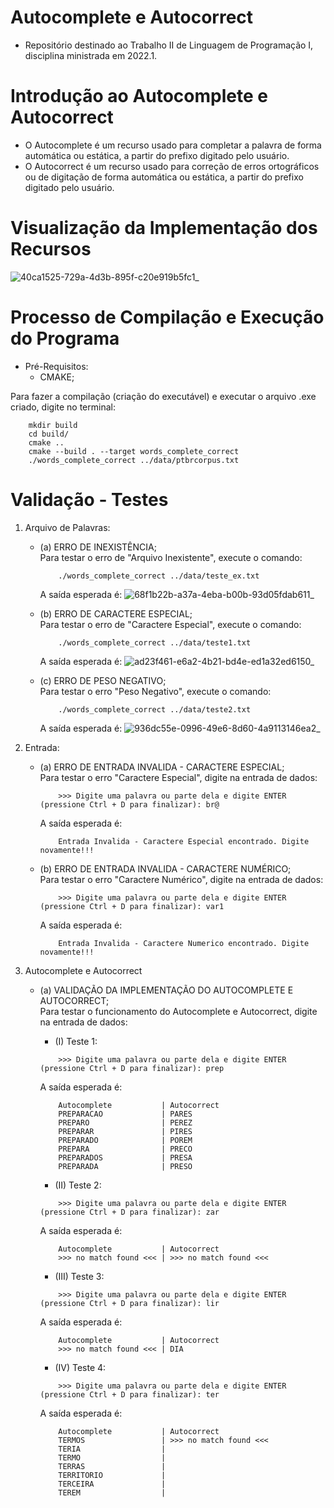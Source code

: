 # Autocomplete e Autocorrect
* Repositório destinado ao Trabalho II de Linguagem de Programação I, disciplina ministrada em 2022.1.

# Introdução ao Autocomplete e Autocorrect
* O Autocomplete é um recurso usado para completar a palavra de forma automática ou estática, a partir do prefixo digitado pelo usuário.
* O Autocorrect é um recurso usado para correção de erros ortográficos ou de digitação de forma automática ou estática, a partir do prefixo digitado pelo usuário.

# Visualização da Implementação dos Recursos

![40ca1525-729a-4d3b-895f-c20e919b5fc1_](https://user-images.githubusercontent.com/82531511/174491799-8e3749a3-fd49-486b-9fd4-be1c801101f5.gif)

# Processo de Compilação e Execução do Programa
* Pré-Requisitos:
    - CMAKE; <br />

Para fazer a compilação (criação do executável) e executar o arquivo .exe criado, digite no terminal: <br />
```
    mkdir build
    cd build/
    cmake ..
    cmake --build . --target words_complete_correct
    ./words_complete_correct ../data/ptbrcorpus.txt
```
# Validação - Testes

1. Arquivo de Palavras:
    - (a) ERRO DE INEXISTÊNCIA;  <br />
        Para testar o erro de "Arquivo Inexistente", execute o comando:
        ```
            ./words_complete_correct ../data/teste_ex.txt
        ```
        A saída esperada é:
         ![68f1b22b-a37a-4eba-b00b-93d05fdab611_](https://user-images.githubusercontent.com/82531511/174498117-662ee297-b44f-4164-8fce-959f97029113.gif)


    - (b) ERRO DE CARACTERE ESPECIAL; <br />
        Para testar o erro de "Caractere Especial", execute o comando:
        ```
            ./words_complete_correct ../data/teste1.txt
        ```
        A saída esperada é:
        ![ad23f461-e6a2-4b21-bd4e-ed1a32ed6150_](https://user-images.githubusercontent.com/82531511/174498268-388298ae-0f56-4336-8ce1-ae2af1678fed.gif)


    - (c) ERRO DE PESO NEGATIVO; <br />
        Para testar o erro "Peso Negativo", execute o comando:
        ```
            ./words_complete_correct ../data/teste2.txt
        ```
        A saída esperada é:
        ![936dc55e-0996-49e6-8d60-4a9113146ea2_](https://user-images.githubusercontent.com/82531511/174498364-26f4bd6e-365b-46bc-959b-a82b6781de85.gif)


2. Entrada:  
    - (a) ERRO DE ENTRADA INVALIDA - CARACTERE ESPECIAL; <br />
        Para testar o erro "Caractere Especial", digite na entrada de dados:
        ```
            >>> Digite uma palavra ou parte dela e digite ENTER (pressione Ctrl + D para finalizar): br@
        ```
        A saída esperada é:

        ```
            Entrada Invalida - Caractere Especial encontrado. Digite novamente!!!
        ```


    - (b) ERRO DE ENTRADA INVALIDA - CARACTERE NUMÉRICO; <br />
        Para testar o erro "Caractere Numérico", digite na entrada de dados:
        ```
            >>> Digite uma palavra ou parte dela e digite ENTER (pressione Ctrl + D para finalizar): var1
        ```
        A saída esperada é:

        ```
            Entrada Invalida - Caractere Numerico encontrado. Digite novamente!!!
        ```
    
3. Autocomplete e Autocorrect
    - (a) VALIDAÇÃO DA IMPLEMENTAÇÃO DO AUTOCOMPLETE E AUTOCORRECT; <br />
        Para testar o funcionamento do Autocomplete e Autocorrect, digite na entrada de dados:
        - (I) Teste 1:
        ```
            >>> Digite uma palavra ou parte dela e digite ENTER (pressione Ctrl + D para finalizar): prep
        ```
        A saída esperada é:
        ```
            Autocomplete           | Autocorrect
            PREPARACAO             | PARES
            PREPARO                | PEREZ
            PREPARAR               | PIRES
            PREPARADO              | POREM
            PREPARA                | PRECO
            PREPARADOS             | PRESA
            PREPARADA              | PRESO
        ```

        - (II) Teste 2:
        ```
            >>> Digite uma palavra ou parte dela e digite ENTER (pressione Ctrl + D para finalizar): zar
        ```
        A saída esperada é:
        ```
            Autocomplete           | Autocorrect
            >>> no match found <<< | >>> no match found <<<
        ```

        - (III) Teste 3:
        ```
            >>> Digite uma palavra ou parte dela e digite ENTER (pressione Ctrl + D para finalizar): lir
        ```
        A saída esperada é:
        ```
            Autocomplete           | Autocorrect
            >>> no match found <<< | DIA
        ```
        - (IV) Teste 4:
        ```
            >>> Digite uma palavra ou parte dela e digite ENTER (pressione Ctrl + D para finalizar): ter
        ```
        A saída esperada é:
        ```
            Autocomplete           | Autocorrect
            TERMOS                 | >>> no match found <<<
            TERIA                  |
            TERMO                  |
            TERRAS                 |
            TERRITORIO             |
            TERCEIRA               |
            TEREM                  |
        ```



